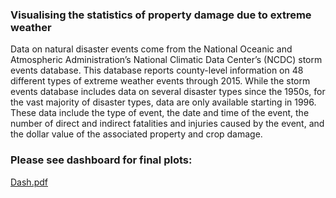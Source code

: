 ### Visualising the statistics of property damage due to extreme weather
Data on natural disaster events come from the National Oceanic and Atmospheric Administration’s National Climatic Data Center’s (NCDC) storm events database. This database reports county-level information on 48 different types of extreme weather events through 2015. While the storm events database includes data on several disaster types since the 1950s, for the vast majority of disaster types, data are only available starting in 1996. These data include the type of event, the date and time of the event, the number of direct and indirect fatalities and injuries caused by the event, and the dollar value of the associated property and crop damage.
### Please see dashboard for final plots:
[Dash.pdf](https://github.com/user-attachments/files/16575908/Dash.pdf)
